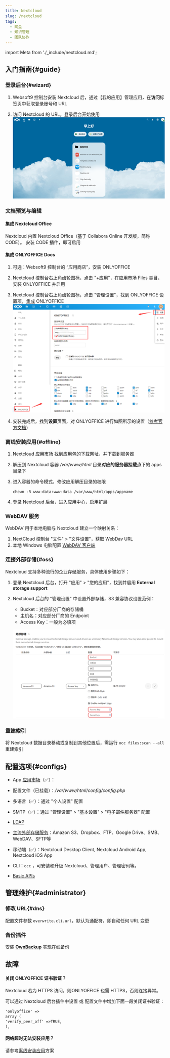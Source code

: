 ```yaml
---
title: Nextcloud
slug: /nextcloud
tags:
  - 网盘
  - 知识管理
  - 团队协作
---
```


import Meta from './_include/nextcloud.md';

<Meta name="meta" />

## 入门指南{#guide}

### 登录后台{#wizard}

1. Websoft9 控制台安装 Nextcloud 后，通过【我的应用】管理应用，在**访问**标签页中获取登录账号和 URL

2. 访问 Nextcloud 的 URL，登录后台开始使用
   ![](./assets/nextcloud-backend-websoft9.png)

### 文档预览与编辑

#### 集成 Nextcloud Office

Nextcloud 内置 Nextcloud Office（基于 Collabora Online 开发版，简称 CODE）。 安装 CODE 插件，即可启用

#### 集成 ONLYOFFICE Docs

1. 可选：Websoft9 控制台的 “应用商店”，安装 ONLYOFFICE

2. Nextcloud 控制台右上角齿轮图标，点击 "+应用"，在应用市场 Files 类目，安装 ONLYOFFICE 并启用

3. Nextcloud 控制台右上角齿轮图标，点击 "管理设置"，找到 ONLYOFFICE 设置项，[集成](https://api.onlyoffice.com/editors/nextcloud) ONLYOFFICE
   ![](./assets/nextcloud-setonlyoffice-websoft9.png)

4. 安装完成后，找到**设置**页面，对 ONLYOFFICE 进行如图所示的设置（[参考官方文档](https://api.onlyoffice.com/editors/nextcloud)）

### 离线安装应用{#offline}

1. Nextcloud [应用市场](https://apps.nextcloud.com/) 找到应用包的下载网址，并下载到服务器

2. 解压到 Nextcloud 容器 */var/www/html* 目录**对应的服务器挂载点**下的 apps 目录下

3. 进入容器的命令模式，修改应用解压目录的权限
   ```
   chown -R www-data:www-data /var/www/html/apps/appname
   ``` 

4. 登录 Nextcloud 后台，进入应用中心，启用扩展

### WebDAV 服务

WebDAV 用于本地电脑与 Nextcloud 建立一个映射关系：

1. NextCloud 控制台 "文件" > "文件设置"，获取 WebDav URL
2. 本地 Windows 电脑配置 [WebDAV 客户端](https://www.thewindowsclub.com/how-to-map-webdav-in-windows)

### 连接外部存储{#oss}

Nextcloud 支持多种流行的企业存储服务，具体使用步骤如下：

1. 登录 Nextcloud 后台，打开 "应用" > "您的应用"，找到并启用 **External storage support** 

2. Nextcloud 后台的 "管理设置" 中设置外部存储，S3 兼容协议设置范例：

   - Bucket：对应部分厂商的存储桶
   - 主机名：对应部分厂商的 Endpoint
   - Access Key：一般为必填项

   ![](./assets/nextcloud-s3-websoft9.png)

### 重建索引

将 Nextcloud 数据目录移动或复制到其他位置后，需运行 `occ files:scan --all` 重建索引

## 配置选项{#configs}

- App [应用市场](https://apps.nextcloud.com/)（✅）：

- 配置文件（已挂载）：*/var/www/html/config/config.php*

- 多语言（✅）：通过 "个人设置" 配置

- SMTP（✅）：通过 "管理设置" > "基本设置" > "电子邮件服务器" 配置

- [LDAP](https://docs.nextcloud.com/server/latest/admin_manual/configuration_user/user_auth_ldap.html)

- [主流外部存储服务](https://docs.nextcloud.com/server/latest/admin_manual/configuration_files/external_storage_configuration_gui.html#storage-configuration)：Amazon S3、Dropbox、FTP、Google Drive、SMB、WebDAV、SFTP等

- 移动端（✅）：Nextcloud Desktop Client, Nextcloud Android App, Nextcloud iOS App

- CLI：`occ` ，可安装和升级 Nextcloud、管理用户、管理密码等。 

- [Basic APIs](https://docs.nextcloud.com/server/latest/developer_manual/client_apis/WebDAV/basic.html)

## 管理维护{#administrator}


### 修改 URL{#dns}

配置文件参数 `overwrite.cli.url`，默认为通配符，即自动任何 URL 变更

### 备份插件

安装 **[OwnBackup](https://apps.nextcloud.com/apps/ownbackup)** 实现在线备份


## 故障

#### 关闭 ONLYOFFICE 证书验证？

Nextcloud 若为 HTTPS 访问，则ONLYOFFICE 也需 HTTPS，否则连接异常。    

可以通过 Nextcloud 后台插件中设置 或 配置文件中增加下面一段关闭证书验证：  

```
'onlyoffice' =>
array (
'verify_peer_off' =>TRUE,
), 
```

#### 网络超时无法安装应用？

请参考[离线安装应用](#offline)方案